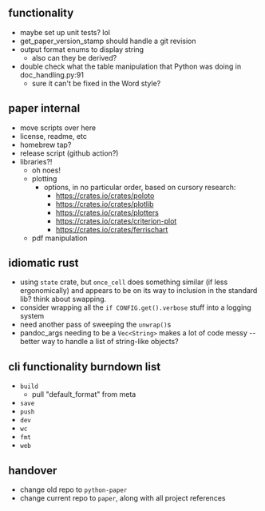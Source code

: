 ## functionality
* maybe set up unit tests? lol
* get_paper_version_stamp should handle a git revision
* output format enums to display string
    - also can they be derived?
* double check what the table manipulation that Python was doing in doc_handling.py:91
    - sure it can't be fixed in the Word style?

## paper internal
* move scripts over here
* license, readme, etc
* homebrew tap?
* release script (github action?)
* libraries?!
  - oh noes!
  - plotting
    - options, in no particular order, based on cursory research:
      - https://crates.io/crates/poloto
      - https://crates.io/crates/plotlib
      - https://crates.io/crates/plotters
      - https://crates.io/crates/criterion-plot
      - https://crates.io/crates/ferrischart
  - pdf manipulation

## idiomatic rust
- using `state` crate, but `once_cell` does something similar (if less ergonomically) and appears to be on its way to inclusion in the standard lib? think about swapping.
- consider wrapping all the `if CONFIG.get().verbose` stuff into a logging system
- need another pass of sweeping the `unwrap()`s
- pandoc_args needing to be a `Vec<String>` makes a lot of code messy -- better way to handle a list of string-like objects?

## cli functionality burndown list
* `build`
  - pull "default_format" from meta
* `save`
* `push`
* `dev`
* `wc`
* `fmt`
* `web`

## handover
* change old repo to `python-paper`
* change current repo to `paper`, along with all project references
